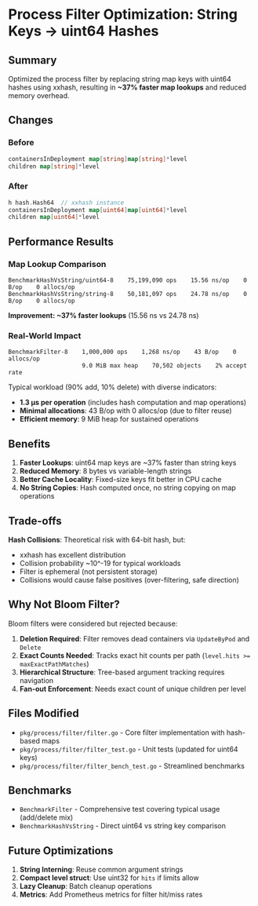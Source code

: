 # Process Filter Optimization: String Keys → uint64 Hashes

## Summary

Optimized the process filter by replacing string map keys with uint64 hashes using xxhash, resulting in **~37% faster map lookups** and reduced memory overhead.

## Changes

### Before
```go
containersInDeployment map[string]map[string]*level
children map[string]*level
```

### After
```go
h hash.Hash64  // xxhash instance
containersInDeployment map[uint64]map[uint64]*level
children map[uint64]*level
```

## Performance Results

### Map Lookup Comparison
```
BenchmarkHashVsString/uint64-8    75,199,090 ops    15.56 ns/op    0 B/op    0 allocs/op
BenchmarkHashVsString/string-8    50,181,097 ops    24.78 ns/op    0 B/op    0 allocs/op
```

**Improvement: ~37% faster lookups** (15.56 ns vs 24.78 ns)

### Real-World Impact
```
BenchmarkFilter-8    1,000,000 ops    1,268 ns/op    43 B/op    0 allocs/op
                     9.0 MiB max heap    70,502 objects    2% accept rate
```

Typical workload (90% add, 10% delete) with diverse indicators:
- **1.3 μs per operation** (includes hash computation and map operations)
- **Minimal allocations**: 43 B/op with 0 allocs/op (due to filter reuse)
- **Efficient memory**: 9 MiB heap for sustained operations

## Benefits

1. **Faster Lookups**: uint64 map keys are ~37% faster than string keys
2. **Reduced Memory**: 8 bytes vs variable-length strings
3. **Better Cache Locality**: Fixed-size keys fit better in CPU cache
4. **No String Copies**: Hash computed once, no string copying on map operations

## Trade-offs

**Hash Collisions**: Theoretical risk with 64-bit hash, but:
- xxhash has excellent distribution
- Collision probability ~10^-19 for typical workloads
- Filter is ephemeral (not persistent storage)
- Collisions would cause false positives (over-filtering, safe direction)

## Why Not Bloom Filter?

Bloom filters were considered but rejected because:
1. **Deletion Required**: Filter removes dead containers via `UpdateByPod` and `Delete`
2. **Exact Counts Needed**: Tracks exact hit counts per path (`level.hits >= maxExactPathMatches`)
3. **Hierarchical Structure**: Tree-based argument tracking requires navigation
4. **Fan-out Enforcement**: Needs exact count of unique children per level

## Files Modified

- `pkg/process/filter/filter.go` - Core filter implementation with hash-based maps
- `pkg/process/filter/filter_test.go` - Unit tests (updated for uint64 keys)
- `pkg/process/filter/filter_bench_test.go` - Streamlined benchmarks

## Benchmarks

- `BenchmarkFilter` - Comprehensive test covering typical usage (add/delete mix)
- `BenchmarkHashVsString` - Direct uint64 vs string key comparison

## Future Optimizations

1. **String Interning**: Reuse common argument strings
2. **Compact level struct**: Use uint32 for `hits` if limits allow
3. **Lazy Cleanup**: Batch cleanup operations
4. **Metrics**: Add Prometheus metrics for filter hit/miss rates
